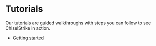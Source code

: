 # Tutorials

Our tutorials are guided walkthroughs with steps you can follow to see ChiselStrike in action.

- [Getting started](./getting-started/)
